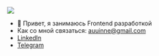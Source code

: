 

![](https://komarev.com/ghpvc/?username=Daniil360)
- 👋 Привет, я занимаюсь Frontend разработкой
-  Как со мной связаться:  auuinne@gmail.com 
- [LinkedIn](https://www.linkedin.com/in/alexander-gladkov-7a96a731a/)  
- [Telegram](https://t.me/Algladkov) 